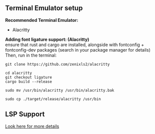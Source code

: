 ## Terminal Emulator setup
**Recommended Terminal Emulator:**  
- Alacritty

**Adding font ligature support: (Alacritty)**  
ensure that rust and cargo are installed, alongside with fontconfig + fontconfig-dev packages (search in your package manager for details)
Then, run in the terminal:  
```
git clone https://github.com/zenixls2/alacritty

cd alacritty
git checkout ligature
cargo build --release

sudo mv /usr/bin/alacritty /usr/bin/alacritty.bak

sudo cp ./target/release/alacritty /usr/bin
```

## LSP Support

[Look here for more details](https://external.ink?to=/github.com/neovim/nvim-lspconfig/blob/master/doc/server_configurations.md)
